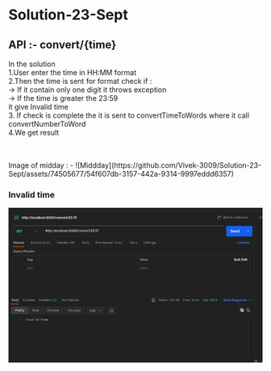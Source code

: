 # Solution-23-Sept
<H2> API :- convert/{time} </H2>

In the solution 
</br>
1.User enter the time in HH:MM format 
</br>
2.Then the time is sent for format check if : </br>
-> If it contain only one digit it throws exception </br>
-> If the time is greater the 23:59 </br> it give Invalid time</br>
3. If check is complete the it is sent to convertTimeToWords where it call convertNumberToWord </br>
4.We get result

</br>
</br>
Image of midday : -
![Middday](https://github.com/Vivek-3009/Solution-23-Sept/assets/74505677/54f607db-3157-442a-9314-9997eddd6357)
<h3>Invalid time</h3>
<img src="Images of some test/Invalid time.png" alt="invalid time" title="Optional title">
